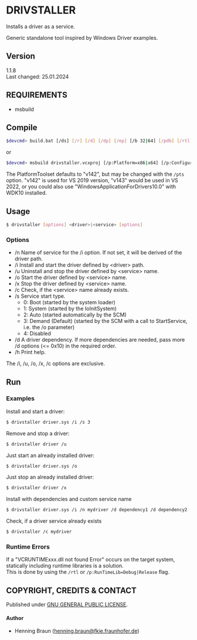 # DRIVSTALLER #
Installs a driver as a service.

Generic standalone tool inspired by Windows Driver examples.


## Version ##
1.1.8  
Last changed: 25.01.2024


## REQUIREMENTS ##
- msbuild


## Compile ##
```bash
$devcmd> build.bat [/ds] [/r] [/d] [/dp] [/ep] [/b 32|64] [/pdb] [/rtl] [/pts <toolset>] [/h]
```
or
```bash
$devcmd> msbuild drivstaller.vcxproj [/p:Platform=x86|x64] [/p:Configuration=Debug|Release] [/p:RunTimeLib=Debug|Release] [/p:PDB=0|1] [/p:PlatformToolset=<v142|v143|WindowsApplicationForDrivers10.0>]
```

The PlatformToolset defaults to "v142", but may be changed with the `/pts` option.
"v142" is used for VS 2019 version, "v143" would be used in VS 2022, 
or you could also use "WindowsApplicationForDrivers10.0" with WDK10 installed.


## Usage ##

```bash
$ drivstaller [options] <driver>|<service> [options]
```

### Options ###
* /n Name of service for the /i option. 
     If not set, it will be derived of the driver path.
* /i Install and start the driver defined by \<driver\> path.
* /u Uninstall and stop the driver defined by \<service\> name.
* /o Start the driver defined by \<service\> name.
* /x Stop the driver defined by \<service\> name.
* /c Check, if the \<service\> name already exists.
* /s Service start type. 
    * 0: Boot (started by the system loader) 
    * 1: System (started by the IoInitSystem)
    * 2: Auto (started automatically by the SCM)
    * 3: Demand (Default) (started by the SCM with a call to StartService, i.e. the /o parameter)
    * 4: Disabled
* /d A driver dependency. If more dependencies are needed, pass more /d options (<= 0x10) in the required order.
* /h Print help.

The /i, /u, /o, /x, /c options are exclusive.


## Run ##
### Examples ###
Install and start a driver:
```bash
$ drivstaller driver.sys /i /s 3
```

Remove and stop a driver:
```bash
$ drivstaller driver /u
```

Just start an already installed driver:
```bash
$ drivstaller driver.sys /o
```

Just stop an already installed driver:
```bash
$ drivstaller driver /x
```

Install with dependencies and custom service name
```bash
$ drivstaller driver.sys /i /n mydriver /d dependency1 /d dependency2
```

Check, if a driver service already exists
```bash
$ drivstaller /c mydriver
```


### Runtime Errors ###
If a "VCRUNTIMExxx.dll not found Error" occurs on the target system, statically including runtime libraries is a solution.  
This is done by using the `/rtl` or `/p:RunTimeLib=Debug|Release` flag.


## COPYRIGHT, CREDITS & CONTACT ##
Published under [GNU GENERAL PUBLIC LICENSE](LICENSE).   

#### Author ####
- Henning Braun ([henning.braun@fkie.fraunhofer.de](mailto:henning.braun@fkie.fraunhofer.de)) 
